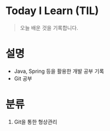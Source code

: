 # Today I Learn (TIL)

> 오늘 배운 것을 기록합니다.

# 설명
 * Java, Spring 등을 활용한 개발 공부 기록
 * Git 공부

# 분류
1. Git을 통한 형상관리